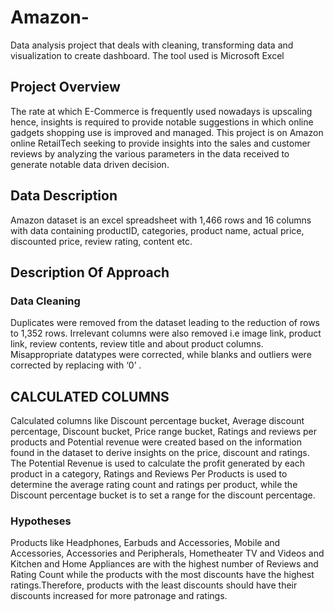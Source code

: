 # Amazon-
Data analysis project that deals with cleaning, transforming data and visualization to create dashboard. The tool used is Microsoft Excel
## Project Overview
The rate at which E-Commerce is frequently used nowadays is upscaling hence, insights is required to provide notable suggestions in which online gadgets shopping use is improved and managed.
This project is on Amazon online RetailTech seeking to provide insights into the sales and customer reviews by analyzing the various parameters in the data received to generate notable data driven decision.


## Data Description
Amazon dataset is an excel spreadsheet with 1,466 rows and 16 columns with data containing productID, categories, product name, actual price, discounted price, review rating, content etc.

## Description Of Approach
### Data Cleaning
Duplicates were removed from the dataset leading to the reduction of rows to 1,352 rows. Irrelevant columns were also removed i.e image link, product link, review contents, review title and about product columns.
Misappropriate datatypes were corrected, while blanks and outliers were corrected by replacing with ‘0’ .

## CALCULATED COLUMNS
Calculated columns like Discount percentage bucket, Average discount percentage, Discount bucket, Price range bucket, Ratings and reviews per products and Potential revenue were created based on the information found in the dataset to derive insights on the price, discount and ratings.
The Potential Revenue is used to calculate the profit generated by each product in a category, Ratings and Reviews Per Products is used to determine the average rating count and ratings per product, while the Discount percentage bucket is to set a range for the discount percentage.

### Hypotheses
Products like Headphones, Earbuds and Accessories, Mobile and Accessories, Accessories and Peripherals, Hometheater TV and Videos and Kitchen and Home Appliances are with the highest number of Reviews and Rating Count while the products with the most discounts have the highest ratings.Therefore, products with the least discounts should have their discounts increased for more patronage and ratings.




